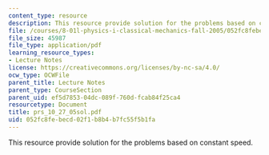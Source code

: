 ```yaml
---
content_type: resource
description: This resource provide solution for the problems based on constant speed.
file: /courses/8-01l-physics-i-classical-mechanics-fall-2005/052fc8febecd02f1b8b4b7fc55f5b1fa_prs_10_27_05sol.pdf
file_size: 45987
file_type: application/pdf
learning_resource_types:
- Lecture Notes
license: https://creativecommons.org/licenses/by-nc-sa/4.0/
ocw_type: OCWFile
parent_title: Lecture Notes
parent_type: CourseSection
parent_uid: ef5d7853-04dc-089f-760d-fcab84f25ca4
resourcetype: Document
title: prs_10_27_05sol.pdf
uid: 052fc8fe-becd-02f1-b8b4-b7fc55f5b1fa
---
```

This resource provide solution for the problems based on constant speed.